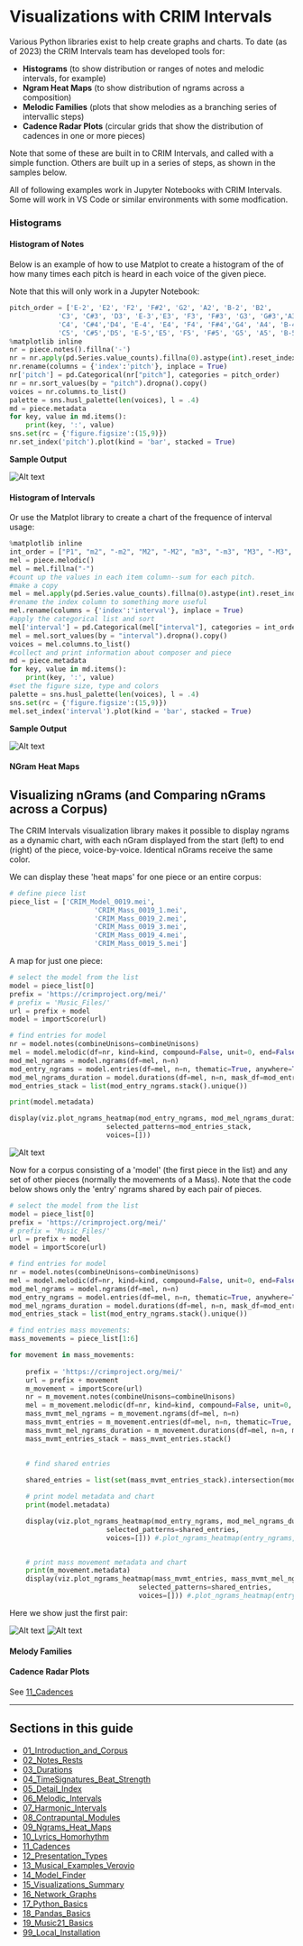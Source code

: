 # Visualizations with CRIM Intervals

Various Python libraries exist to help create graphs and charts. To date (as of 2023) the CRIM Intervals team has developed tools for:

* **Histograms** (to show distribution or ranges of notes and melodic intervals, for example)
* **Ngram Heat Maps** (to show distribution of ngrams across a composition)
* **Melodic Families** (plots that show melodies as a branching series of intervallic steps)
* **Cadence Radar Plots** (circular grids that show the distribution of cadences in one or more pieces)

Note that some of these are built in to CRIM Intervals, and called with a simple function.  Others are built up in a series of steps, as shown in the samples below. 

All of following examples work in Jupyter Notebooks with CRIM Intervals. Some will work in VS Code or similar environments with some modfication.

### Histograms

#### Histogram of Notes

Below is an example of how to use Matplot to create a histogram of the of how many times each pitch is heard in each voice of the given piece. 

Note that this will only work in a Jupyter Notebook:

```python
pitch_order = ['E-2', 'E2', 'F2', 'F#2', 'G2', 'A2', 'B-2', 'B2', 
            'C3', 'C#3', 'D3', 'E-3','E3', 'F3', 'F#3', 'G3', 'G#3','A3', 'B-3','B3',
            'C4', 'C#4','D4', 'E-4', 'E4', 'F4', 'F#4','G4', 'A4', 'B-4', 'B4',
            'C5', 'C#5','D5', 'E-5','E5', 'F5', 'F#5', 'G5', 'A5', 'B-5', 'B5']
%matplotlib inline  
nr = piece.notes().fillna('-')  
nr = nr.apply(pd.Series.value_counts).fillna(0).astype(int).reset_index().copy()  
nr.rename(columns = {'index':'pitch'}, inplace = True)  
nr['pitch'] = pd.Categorical(nr["pitch"], categories = pitch_order)  
nr = nr.sort_values(by = "pitch").dropna().copy()  
voices = nr.columns.to_list()  
palette = sns.husl_palette(len(voices), l = .4)  
md = piece.metadata  
for key, value in md.items():  
    print(key, ':', value)  
sns.set(rc = {'figure.figsize':(15,9)})  
nr.set_index('pitch').plot(kind = 'bar', stacked = True) 
``` 

**Sample Output**

![Alt text](images/vis_1.png.png)

#### Histogram of Intervals

Or use the Matplot library to create a chart of the frequence of interval usage: 

```python
%matplotlib inline
int_order = ["P1", "m2", "-m2", "M2", "-M2", "m3", "-m3", "M3", "-M3", "P4", "-P4", "P5", "-P5", "m6", "-m6", "M6", "-M6", "m7", "-m7", "M7", "-M7", "P8", "-P8"]
mel = piece.melodic()
mel = mel.fillna("-")
#count up the values in each item column--sum for each pitch.  
#make a copy 
mel = mel.apply(pd.Series.value_counts).fillna(0).astype(int).reset_index().copy()
#rename the index column to something more useful
mel.rename(columns = {'index':'interval'}, inplace = True)
#apply the categorical list and sort
mel['interval'] = pd.Categorical(mel["interval"], categories = int_order)
mel = mel.sort_values(by = "interval").dropna().copy()
voices = mel.columns.to_list()
#collect and print information about composer and piece
md = piece.metadata
for key, value in md.items():
    print(key, ':', value)
#set the figure size, type and colors
palette = sns.husl_palette(len(voices), l = .4)
sns.set(rc = {'figure.figsize':(15,9)})
mel.set_index('interval').plot(kind = 'bar', stacked = True)
```


**Sample Output**

![Alt text](images/vis_2.png.png)


#### NGram Heat Maps

## Visualizing nGrams (and Comparing nGrams across a Corpus)

The CRIM Intervals visualization library makes it possible to display ngrams as a dynamic chart, with each nGram displayed from the start (left) to end (right) of the piece, voice-by-voice.  Identical nGrams receive the same color.

We can display these 'heat maps' for one piece or an entire corpus:

```python
# define piece list
piece_list = ['CRIM_Model_0019.mei',
                     'CRIM_Mass_0019_1.mei',
                     'CRIM_Mass_0019_2.mei',
                     'CRIM_Mass_0019_3.mei',
                     'CRIM_Mass_0019_4.mei',
                     'CRIM_Mass_0019_5.mei']
```

A map for just one piece:


```python
# select the model from the list
model = piece_list[0]
prefix = 'https://crimproject.org/mei/' 
# prefix = 'Music_Files/'
url = prefix + model
model = importScore(url)

# find entries for model
nr = model.notes(combineUnisons=combineUnisons)
mel = model.melodic(df=nr, kind=kind, compound=False, unit=0, end=False)
mod_mel_ngrams = model.ngrams(df=mel, n=n)
mod_entry_ngrams = model.entries(df=mel, n=n, thematic=True, anywhere=True)
mod_mel_ngrams_duration = model.durations(df=mel, n=n, mask_df=mod_entry_ngrams)
mod_entries_stack = list(mod_entry_ngrams.stack().unique())

print(model.metadata)

display(viz.plot_ngrams_heatmap(mod_entry_ngrams, mod_mel_ngrams_duration, 
                        selected_patterns=mod_entries_stack,
                        voices=[]))
```

![Alt text](images/visualization_1.png)

Now for a corpus consisting of a 'model' (the first piece in the list) and any set of other pieces (normally the movements of a Mass). Note that the code below shows only the 'entry' ngrams shared by each pair of pieces.

```python
# select the model from the list
model = piece_list[0]
prefix = 'https://crimproject.org/mei/' 
# prefix = 'Music_Files/'
url = prefix + model
model = importScore(url)

# find entries for model
nr = model.notes(combineUnisons=combineUnisons)
mel = model.melodic(df=nr, kind=kind, compound=False, unit=0, end=False)
mod_mel_ngrams = model.ngrams(df=mel, n=n)
mod_entry_ngrams = model.entries(df=mel, n=n, thematic=True, anywhere=True)
mod_mel_ngrams_duration = model.durations(df=mel, n=n, mask_df=mod_entry_ngrams)
mod_entries_stack = list(mod_entry_ngrams.stack().unique())

# find entries mass movements:
mass_movements = piece_list[1:6]

for movement in mass_movements:
    
    prefix = 'https://crimproject.org/mei/' 
    url = prefix + movement
    m_movement = importScore(url)
    nr = m_movement.notes(combineUnisons=combineUnisons)
    mel = m_movement.melodic(df=nr, kind=kind, compound=False, unit=0, end=False)
    mass_mvmt_mel_ngrams = m_movement.ngrams(df=mel, n=n)
    mass_mvmt_entries = m_movement.entries(df=mel, n=n, thematic=True, anywhere=True)
    mass_mvmt_mel_ngrams_duration = m_movement.durations(df=mel, n=n, mask_df=mass_mvmt_entries)
    mass_mvmt_entries_stack = mass_mvmt_entries.stack()

    
    # find shared entries
    
    shared_entries = list(set(mass_mvmt_entries_stack).intersection(mod_entries_stack))

    # print model metadata and chart
    print(model.metadata)

    display(viz.plot_ngrams_heatmap(mod_entry_ngrams, mod_mel_ngrams_duration, 
                        selected_patterns=shared_entries,
                        voices=[])) #.plot_ngrams_heatmap(entry_ngrams,


    # print mass movement metadata and chart
    print(m_movement.metadata)
    display(viz.plot_ngrams_heatmap(mass_mvmt_entries, mass_mvmt_mel_ngrams_duration, 
                                selected_patterns=shared_entries,
                                voices=[])) #.plot_ngrams_heatmap(entry_ngrams,
```
Here we show just the first pair:

![Alt text](images/visualization_1.png)
![Alt text](images/visualization_2.png)

#### Melody Families


#### Cadence Radar Plots

See [11_Cadences](tutorial/11_Cadences.md)

---

## Sections in this guide

  * [01_Introduction_and_Corpus](/tutorial/01_Introduction_and_Corpus.md)
  * [02_Notes_Rests](/tutorial//02_Notes_Rests.md)
  * [03_Durations](/tutorial//03_Durations.md) 
  * [04_TimeSignatures_Beat_Strength](/tutorial//04_TimeSignatures_Beat_Strength.md)
  * [05_Detail_Index](/tutorial//05_Detail_Index.md)
  * [06_Melodic_Intervals](/tutorial//06_Melodic_Intervals.md)
  * [07_Harmonic_Intervals](/tutorial//07_Harmonic_Intervals.md)
  * [08_Contrapuntal_Modules](/tutorial//08_Contrapuntal_Modules.md)
  * [09_Ngrams_Heat_Maps](/tutorial//09_Ngrams_Heat_Maps.md)
  * [10_Lyrics_Homorhythm](/tutorial//10_Lyrics_Homorhythm.md)
  * [11_Cadences](/tutorial//11_Cadences.md)
  * [12_Presentation_Types](/tutorial//12_Presentation_Types.md)
  * [13_Musical_Examples_Verovio](/tutorial//13_Musical_Examples_Verovio.md)
  * [14_Model_Finder](/tutorial//14_Model_Finder.md)
  * [15_Visualizations_Summary](/tutorial//15_Visualizations_Summary.md)
  * [16_Network_Graphs](/tutorial//16_Network_Graphs.md)
  * [17_Python_Basics](/tutorial//17_Python_Basics.md)
  * [18_Pandas_Basics](/tutorial//18_Pandas_Basics.md)
  * [19_Music21_Basics](/tutorial//18_Music21_Basics.md)
  * [99_Local_Installation](/tutorial//99_Local_Installation.md)